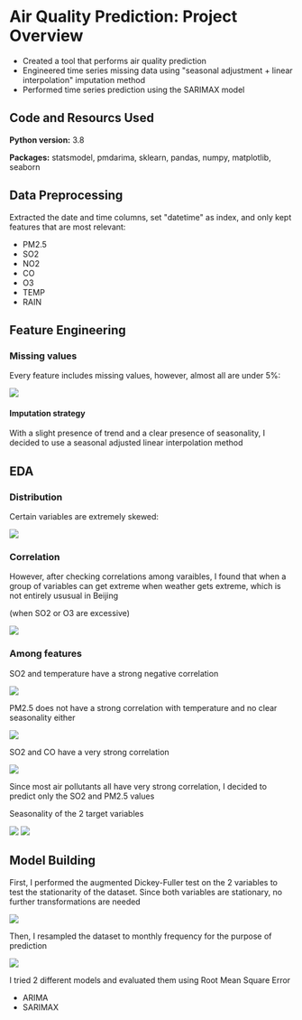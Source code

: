 # Air Quality Prediction: Project Overview
* Created a tool that performs air quality prediction
* Engineered time series missing data using "seasonal adjustment + linear interpolation" imputation method
* Performed time series prediction using the SARIMAX model

## Code and Resourcs Used
**Python version:** 3.8

**Packages:** statsmodel, pmdarima, sklearn, pandas, numpy, matplotlib, seaborn

## Data Preprocessing
Extracted the date and time columns, set "datetime" as index, and only kept features that are most relevant:
* PM2.5
* SO2
* NO2
* CO
* O3
* TEMP
* RAIN

## Feature Engineering
### Missing values
Every feature includes missing values, however, almost all are under 5%:

![](images/missing_values.png)
#### **Imputation strategy**
With a slight presence of trend and a clear presence of seasonality, I decided to use a seasonal adjusted linear interpolation method

## EDA
### Distribution
Certain variables are extremely skewed:

![](images/SO2_boxplot.png)
### Correlation
However, after checking correlations among varaibles, I found that when a group of variables can get extreme when weather gets extreme, which is not entirely ususual in Beijing

(when SO2 or O3 are excessive)

![](images/corr.png)
### Among features
SO2 and temperature have a strong negative correlation

![](images/SO2&temp.png)

PM2.5 does not have a strong correlation with temperature and no clear seasonality either

![](images/PM2.5&temp.png)

SO2 and CO have a very strong correlation

![](images/SO2&CO.png)

Since most air pollutants all have very strong correlation, I decided to predict only the SO2 and PM2.5 values

Seasonality of the 2 target variables

![](images/seasonality_SO2.png) ![](images/seasonality_PM2.5.png)

## Model Building
First, I performed the augmented Dickey-Fuller test on the 2 variables to test the stationarity of the dataset. Since both variables are stationary, no further transformations are needed

![](images/adf.png)

Then, I resampled the dataset to monthly frequency for the purpose of prediction

![](images/monthly_SO2.png)

I tried 2 different models and evaluated them using Root Mean Square Error
* ARIMA
* SARIMAX
